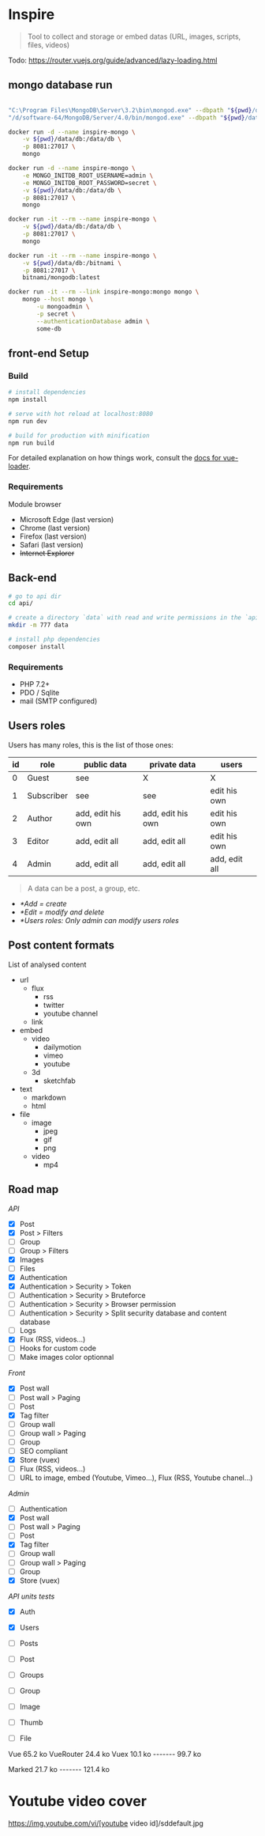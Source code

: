 # Inspire

> Tool to collect and storage or embed datas (URL, images, scripts, files, videos)

Todo: https://router.vuejs.org/guide/advanced/lazy-loading.html

## mongo database run

``` bash

"C:\Program Files\MongoDB\Server\3.2\bin\mongod.exe" --dbpath "${pwd}/data/db"
"/d/software-64/MongoDB/Server/4.0/bin/mongod.exe" --dbpath "${pwd}/data/db"

docker run -d --name inspire-mongo \
    -v ${pwd}/data/db:/data/db \
    -p 8081:27017 \
    mongo

docker run -d --name inspire-mongo \
    -e MONGO_INITDB_ROOT_USERNAME=admin \
    -e MONGO_INITDB_ROOT_PASSWORD=secret \
    -v ${pwd}/data/db:/data/db \
    -p 8081:27017 \
    mongo

docker run -it --rm --name inspire-mongo \
    -v ${pwd}/data/db:/data/db \
    -p 8081:27017 \
    mongo

docker run -it --rm --name inspire-mongo \
    -v ${pwd}/data/db:/bitnami \
    -p 8081:27017 \
    bitnami/mongodb:latest

docker run -it --rm --link inspire-mongo:mongo mongo \
    mongo --host mongo \
        -u mongoadmin \
        -p secret \
        --authenticationDatabase admin \
        some-db
```

## front-end Setup

### Build

``` bash
# install dependencies
npm install

# serve with hot reload at localhost:8080
npm run dev

# build for production with minification
npm run build
```

For detailed explanation on how things work, consult the [docs for vue-loader](http://vuejs.github.io/vue-loader).


### Requirements

Module browser

- Microsoft Edge (last version)
- Chrome (last version)
- Firefox (last version)
- Safari (last version)
- ~~Internet Explorer~~


## Back-end

``` bash
# go to api dir
cd api/

# create a directory `data` with read and write permissions in the `api` directory
mkdir -m 777 data

# install php dependencies
composer install
```

### Requirements

- PHP 7.2+
- PDO / Sqlite
- mail (SMTP configured)


## Users roles

Users has many roles, this is the list of those ones:

| id | role       | public data         | private data      | users         |
|----|------------|---------------------|-------------------|---------------|
| 0  | Guest      | see                 | X                 | X             |
| 1  | Subscriber | see                 | see               | edit his own  |
| 2  | Author     | add, edit his own   | add, edit his own | edit his own  |
| 3  | Editor     | add, edit all       | add, edit all     | edit his own  |
| 4  | Admin      | add, edit all       | add, edit all     | add, edit all |

> A data can be a post, a group, etc.  
- _*Add = create_  
- _*Edit = modify and delete_  
- _*Users roles: Only admin can modify users roles_

## Post content formats

List of analysed content

- url
    - flux
        - rss
        - twitter
        - youtube channel
    - link
- embed
    - video
        - dailymotion
        - vimeo
        - youtube
    - 3d
        - sketchfab
- text
    - markdown
    - html
- file
    - image
        - jpeg
        - gif
        - png
    - video
        - mp4

## Road map

*API*
- [x] Post
- [x] Post > Filters
- [ ] Group
- [ ] Group > Filters
- [x] Images
- [ ] Files
- [x] Authentication
- [x] Authentication > Security > Token
- [ ] Authentication > Security > Bruteforce
- [ ] Authentication > Security > Browser permission
- [ ] Authentication > Security > Split security database and content database
- [ ] Logs
- [x] Flux (RSS, videos...)
- [ ] Hooks for custom code
- [ ] Make images color optionnal

*Front*
- [x] Post wall
- [ ] Post wall > Paging
- [ ] Post
- [x] Tag filter
- [ ] Group wall
- [ ] Group wall > Paging
- [ ] Group
- [ ] SEO compliant
- [x] Store (vuex)
- [ ] Flux (RSS, videos...)
- [ ] URL to image, embed (Youtube, Vimeo...), Flux (RSS, Youtube chanel...)

*Admin*
- [ ] Authentication
- [x] Post wall
- [ ] Post wall > Paging
- [ ] Post
- [x] Tag filter
- [ ] Group wall
- [ ] Group wall > Paging
- [ ] Group
- [x] Store (vuex)

*API units tests*
- [x] Auth
- [x] Users
- [ ] Posts
- [ ] Post
- [ ] Groups
- [ ] Group
- [ ] Image
- [ ] Thumb
- [ ] File



Vue         65.2 ko
VueRouter   24.4 ko
Vuex        10.1 ko
            -------
            99.7 ko

Marked      21.7 ko
            -------
           121.4 ko


# Youtube video cover

https://img.youtube.com/vi/[youtube video id]/sddefault.jpg
